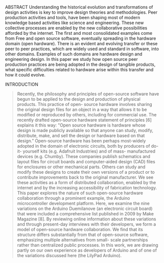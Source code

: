 ABSTRACT
Understanding the historical evolution and transformations of design activities is key to improve design theories and methodologies. Peer production activities and tools, have been shaping most of modern knowledge based activities like science and engineering. These new collective processes are enabled by the new collaborative possibilities afforded by the internet. The first and most consolidated examples come from Free and open source software, eventually spreading in the hardware domain (open hardware). There is an evident and evolving transfer or these peer to peer practices, which are widely used and standard in software, into other domains. Examples of such domains are hardware design and engineering design. In this paper we study how open source peer production practices are being adopted in the design of tangible products, what specific difficulties related to hardware arise within this transfer and how it could evolve.


INTRODUCTION
> Recently, the philosophy and principles of open-source software have begun to be applied to the design and production of physical products. This practice of open- source hardware involves sharing the original design files for an object in a way that allows it to be modified or reproduced by others, including for commercial use. The recently drafted open-source hardware statement of principles [6] explains it this way: "Open source hardware is hardware whose design is made publicly available so that anyone can study, modify, distribute, make, and sell the design or hardware based on that design.” Open-source hardware has been perhaps most-widely adopted in the domain of electronic circuits, both by producers of do-it- yourself kits (e.g. Adafruit Industries) and of mass- manufactured devices (e.g. Chumby).
These companies publish schematics and layout files for circuit boards and computer-aided design (CAD) files for enclosures or other mechanical parts. Others can study and modify these designs to create their own versions of a product or to contribute improvements back to the original manufacturer.
We see these activities as a form of distributed collaboration, enabled by the internet and by the increasing accessibility of fabrication technology. This paper explores the nature of such open-source hardware collaboration through a prominent example, the Arduino microcontroller development platform. Here, we examine the nine variations on the Arduino Duemilanove (an electronic circuit board) that were included a comprehensive list published in 2009 by Make Magazine [8]. By reviewing online information about these variations and through present-day interviews with their developers, we form a model of open-source hardware collaboration. We find that its structure differs substantially from that of open-source software, emphasizing multiple alternatives from small- scale partnerships rather than centralized public processes. In this work, we are drawing partly on our own experience as developers of Arduino and of one of the variations discussed here (the LilyPad Arduino).
